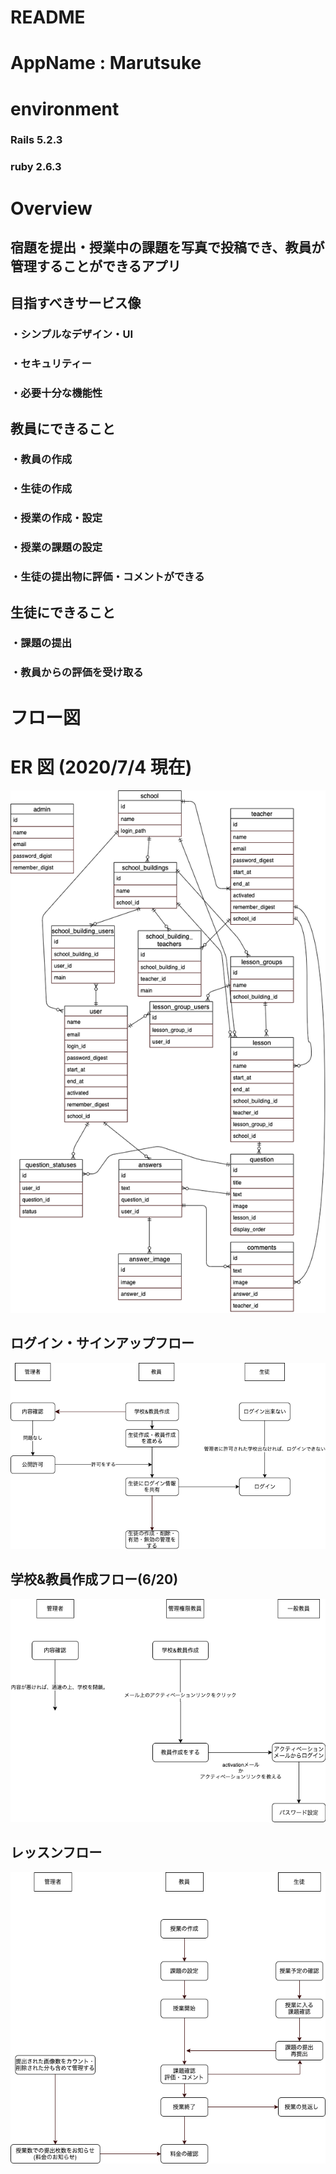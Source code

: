 # README

# AppName : Marutsuke

# environment

### Rails 5.2.3

### ruby 2.6.3

# Overview

## 宿題を提出・授業中の課題を写真で投稿でき、教員が管理することができるアプリ

## 目指すべきサービス像

### ・シンプルなデザイン・UI

### ・セキュリティー

### ・必要十分な機能性

## 教員にできること

### ・教員の作成

### ・生徒の作成

### ・授業の作成・設定

### ・授業の課題の設定

### ・生徒の提出物に評価・コメントができる

## 生徒にできること

### ・課題の提出

### ・教員からの評価を受け取る

# フロー図

# ER 図 (2020/7/4 現在)

![ER図](wiki/images/er10.png "fllow")

## ログイン・サインアップフロー

![ログイン・サインアップフロー](wiki/images/login_sign_up_flow.png "flow")

## 学校&教員作成フロー(6/20)

![学校&教員作成フロー](wiki/images/school_and_teacher_create_flow.png "flow")

## レッスンフロー

![レッスンフロー](wiki/images/lesson_flow.png "flow")
